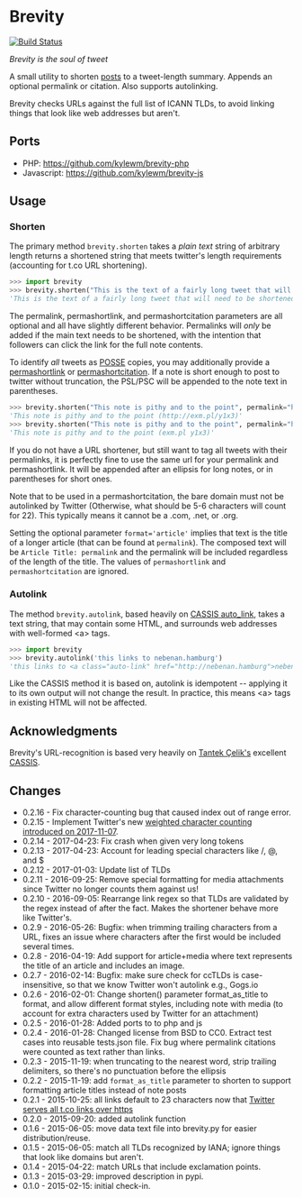 # Brevity

[![Build Status](https://travis-ci.org/kylewm/brevity.svg)](https://travis-ci.org/kylewm/brevity)

*Brevity is the soul of tweet*

A small utility to shorten [posts](https://indiewebcamp.com/note) to a
tweet-length summary. Appends an optional permalink or citation. Also
supports autolinking.

Brevity checks URLs against the full list of ICANN TLDs, to avoid
linking things that look like web addresses but aren't.

## Ports

- PHP: https://github.com/kylewm/brevity-php
- Javascript: https://github.com/kylewm/brevity-js

## Usage

### Shorten

The primary method `brevity.shorten` takes a *plain text* string of
arbitrary length returns a shortened string that meets twitter's length
requirements (accounting for t.co URL shortening).

```python
>>> import brevity
>>> brevity.shorten("This is the text of a fairly long tweet that will need to be shortened before we can post it to twitter. Since it is longer than 280 characters, it will also include an ellipsis and link to the original note. 123567890 123567890 123567890 123567890 123567890 123567890 123567890 123567890", permalink="http://example.com/2015/03/fairly-long-note")
'This is the text of a fairly long tweet that will need to be shortened before we can post it to twitter. Since it is longer than 280 characters, it will also include an ellipsis and link to the original note. 123567890 123567890 123567890 123567890… http://example.com/2015/03/fairly-long-note'
```

The permalink, permashortlink, and permashortcitation parameters are all
optional and all have slightly different behavior. Permalinks will
*only* be added if the main text needs to be shortened, with the
intention that followers can click the link for the full note contents.

To identify *all* tweets as [POSSE](https://indiewebcamp.com/POSSE)
copies, you may additionally provide a
[permashortlink](https://indiewebcamp.com/permashortlink) or
[permashortcitation](https://indiewebcamp.com/permashortcitation). If a
note is short enough to post to twitter without truncation, the PSL/PSC
will be appended to the note text in parentheses.

```python
>>> brevity.shorten("This note is pithy and to the point", permalink="http://example.com/2015/03/to-the-point", permashortlink="http://exm.pl/y1x3")
'This note is pithy and to the point (http://exm.pl/y1x3)'
>>> brevity.shorten("This note is pithy and to the point", permalink="http://example.com/2015/03/to-the-point", permashortcitation="exm.pl y1x3")
'This note is pithy and to the point (exm.pl y1x3)'
```

If you do not have a URL shortener, but still want to tag all tweets
with their permalinks, it is perfectly fine to use the same url for your
permalink and permashortlink. It will be appended after an ellipsis for
long notes, or in parentheses for short ones.

Note that to be used in a permashortcitation, the bare domain must not
be autolinked by Twitter (Otherwise, what should be 5-6 characters will
count for 22). This typically means it cannot be a .com, .net, or .org.

Setting the optional parameter `format='article'` implies that
text is the title of a longer article (that can be found at
`permalink`). The composed text will be `Article Title: permalink` and
the permalink will be included regardless of the length of the title.
The values of `permashortlink` and `permashortcitation` are ignored.

### Autolink

The method `brevity.autolink`, based heavily on
[CASSIS auto_link](https://github.com/tantek/cassis/), takes a text
string, that may contain some HTML, and surrounds web addresses with
well-formed &lt;a> tags.

```python
>>> import brevity
>>> brevity.autolink('this links to nebenan.hamburg')
'this links to <a class="auto-link" href="http://nebenan.hamburg">nebenan.hamburg</a>'
```

Like the CASSIS method it is based on, autolink is idempotent --
applying it to its own output will not change the result. In practice,
this means &lt;a> tags in existing HTML will not be affected.

## Acknowledgments

Brevity's URL-recognition is based very heavily on
[Tantek Çelik's](http://tantek.com) excellent
[CASSIS](http://cassisjs.org).

## Changes
- 0.2.16 - Fix character-counting bug that caused index out of range error.
- 0.2.15 - Implement Twitter's new
  [weighted character counting][tw-text] [introduced on 2017-11-07][280].
- 0.2.14 - 2017-04-23: Fix crash when given very long tokens
- 0.2.13 - 2017-04-23: Account for leading special characters like /, @, and $
- 0.2.12 - 2017-01-03: Update list of TLDs
- 0.2.11 - 2016-09-25: Remove special formatting for media attachments
  since Twitter no longer counts them against us!
- 0.2.10 - 2016-09-05: Rearrange link regex so that TLDs
  are validated by the regex instead of after the fact. Makes
  the shortener behave more like Twitter's.
- 0.2.9 - 2016-05-26: Bugfix: when trimming trailing characters
  from a URL, fixes an issue where characters after the first
  would be included several times.
- 0.2.8 - 2016-04-19: Add support for article+media where text
  represents the title of an article and includes an image.
- 0.2.7 - 2016-02-14: Bugfix: make sure check for ccTLDs is
  case-insensitive, so that we know Twitter won't autolink e.g.,
  Gogs.io
- 0.2.6 - 2016-02-01: Change shorten() parameter format_as_title to
  format, and allow different format styles, including note with media
  (to account for extra characters used by Twitter for an attachment)
- 0.2.5 - 2016-01-28: Added ports to to php and js
- 0.2.4 - 2016-01-28: Changed license from BSD to CC0. Extract test
  cases into reusable tests.json file. Fix bug where permalink
  citations were counted as text rather than links.
- 0.2.3 - 2015-11-19: when truncating to the nearest word, strip
  trailing delimiters, so there's no punctuation before the ellipsis
- 0.2.2 - 2015-11-19: add `format_as_title` parameter to shorten
  to support formatting article titles instead of note posts
- 0.2.1 - 2015-10-25: all links default to 23 characters now that
  [Twitter serves all t.co links over https][t.co-https]
- 0.2.0 - 2015-09-20: added autolink function
- 0.1.6 - 2015-06-05: move data text file into brevity.py for easier
  distribution/reuse.
- 0.1.5 - 2015-06-05: match all TLDs recognized by IANA; ignore
  things that look like domains but aren't.
- 0.1.4 - 2015-04-22: match URLs that include exclamation points.
- 0.1.3 - 2015-03-29: improved description in pypi.
- 0.1.0 - 2015-02-15: initial check-in.


[t.co-https]: https://twittercommunity.com/t/moving-t-co-to-https-only-for-new-links/52380
[tw-text]: https://developer.twitter.com/en/docs/developer-utilities/twitter-text
[280]: https://twittercommunity.com/t/updating-the-character-limit-and-the-twitter-text-library/96425
